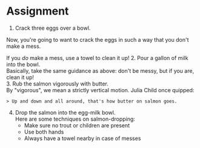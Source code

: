 # Assignment
1. Crack three eggs over a bowl.  

Now, you're going to want to crack the eggs in such a way that you don't make a mess.

If you _do_ make a mess, use a towel to clean it up!
2. Pour a gallon of milk into the bowl.  
Basically, take the same guidance as above: don't be messy, but if you are, clean it up!  
3. Rub the salmon vigorously with butter.  
By "vigorous", we mean a strictly vertical motion. Julia Child once quipped:  

    > Up and down and all around, that's how butter on salmon goes.
4. Drop the salmon into the egg-milk bowl.  
Here are some techniques on salmon-dropping:  
   * Make sure no trout or children are present
   * Use both hands
   * Always have a towel nearby in case of messes
